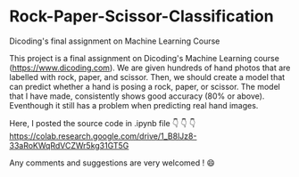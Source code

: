 # Rock-Paper-Scissor-Classification
Dicoding's final assignment on Machine Learning Course

This project is  a final assignment on Dicoding's Machine Learning course (https://www.dicoding.com).  We are given hundreds of hand photos that are labelled with rock, paper, and scissor. Then, we should create a model that can predict whether a hand is posing a rock, paper, or scissor. The model that I have made, consistently shows good accuracy (80% or above). Eventhough it still has a problem when predicting real hand images.

Here, I posted the source code in .ipynb file :point_down: :point_down: :point_down:  
https://colab.research.google.com/drive/1_B8lJz8-33aRoKWqRdVCZWr5kg31GT5G

Any comments and suggestions are very welcomed ! :smile:

